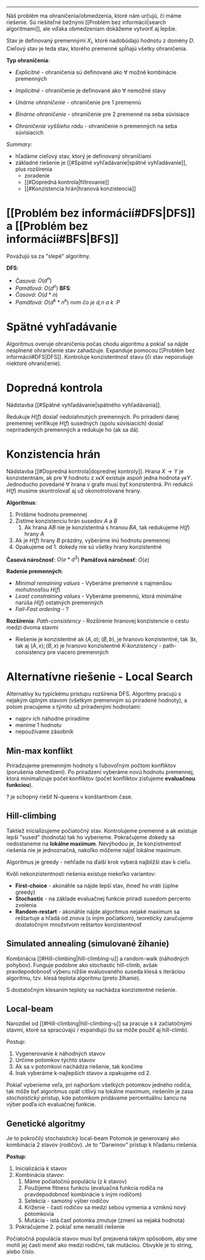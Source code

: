 ************
Náš problém ma ohraničenia/obmedzenia, ktoré nám určujú, či máme riešenie. Sú riešiteľné bežnými [[Problém bez informácií|search algoritmami]], ale vďaka obmedzeniam dokážeme vytvoriť aj lepšie.

Stav je definovaný premennými $X_i$, ktoré nadobúdajú hodnotu z domény $D$. Cieľový stav je teda stav, ktorého premenné spĺňajú všetky ohraničenia.

**Typ ohraničenia**:
- *Explicitné* - ohraničenia sú definované ako $\forall$ možné kombinácie premenných
- *Implicitné* - ohraničenie je definované ako $\forall$ nemožné stavy

- *Unárne ohraničenie* - ohraničenie pre 1 premennú
- *Binárne ohraničenie* - ohraničenie pre 2 premenné na seba súvisiace
- *Ohraničenie vyššieho rádu* - ohraničenie n premenných na seba súvisiacich

*Summary*:
- hľadáme cieľový stav, ktorý je definovaný ohraničiami
- základné riešenie je [[#Spätné vyhľadávanie|spätné vyhľadávanie]], plus rozšírenia
	- zoradenie
	- [[#Dopredná kontrola|filtrovanie]]
	- [[#Konzistencia hrán|hranová konzistencia]]

# [[Problém bez informácií#DFS|DFS]] a [[Problém bez informácií#BFS|BFS]]
Považujú sa za "slepé" algoritmy.

**DFS**:
- *Časová*: $O(d^n)$
- *Pamäťová*: $O(d^n)$
**BFS**:
- *Časová*: $O(d*n)$
- *Pamäťová*: $O(d^k*n^k)$
_nvm čo je d,n a k :P_

# Spätné vyhľadávanie 
Algoritmus overuje ohraničenia počas chodu algoritmu a pokiaľ sa nájde nesplnené ohraničenie stav zahadzuje.
Expanduje pomocou [[Problém bez informácií#DFS|DFS]].
Kontroluje konzistentnosť stavu (či stav neporušuje niektoré ohraničenie).

# Dopredná kontrola
Nádstavba [[#Spätné vyhľadávanie|spätného vyhľadávania]].

Redukuje $H(f)$ dosiaľ nedoiahnutých premenných.
Po priradení danej premennej verifikuje $H(f)$ susedných (spolu súvisiacich) dosiaľ nepriradených premenných a redukuje ho (ak sa dá).

# Konzistencia hrán
Nádstavba [[#Dopredná kontrola|doprednej kontroly]].
Hrana $X \rightarrow Y$ je konzistentnám, ak pre $\forall$ hodnotu z $x \epsilon X$ existuje aspoň jedna hodnota $y\epsilon Y$.
Jednoducho povedané $\forall$ hrana v grafe musí byť konzistentná.
Pri redukcii $H(f)$ musíme skontrolovať aj už okonotrolované hrany.

**Algoritmus**:
1. Pridáme hodnotu premennej
2. Zistíme konzistenciu hrán susedov $A$ a $B$
	1. Ak hrana $AB$ nie je konzistentná s hranou $BA$, tak redukujeme $H(f)$ hrany $A$
3. Ak je $H(f)$ hrany $B$ prázdny, vyberáme inú hodnotu premennej
4. Opakujeme od 1. dokedy nie sú všetky hrany konzistentné

**Časová náročnosť**: $O(e*d^3)$
**Pamäťová náročnosť**: $O(e)$

**Radenie premenných**:
- *Minimal remaining values* - Vyberáme premenné s najmenšou mohutnosťou $H(f)$
- *Least constraining values* - Vyberáme premennú, ktorá minimálne narúša $H(f)$ ostatných premenných
- *Fail-Fast ordering* - ?

**Rozšírenia**:
*Path-consistency* - Rozšírenie hranovej konzistencie o cestu medzi dvoma stavmi
- Riešenie je konzistentné ak $(A,a);(B,b)$, je hranovo konzistentné, tak $\exists x$, tak aj $(A,x);(B,x)$ je hranovo konzistentné
*K-konzistency* - path-consistency pre viacero premenných

# Alternatívne riešenie - Local Search
Alternatívy ku typickému prístupu rozšírenia DFS.
Algoritmy pracujú s nejakým úplným stavom (všetkym premenným sú priradené hodnoty), a potom pracujeme s týmito už priradenými hodnotami:
- najprv ich náhodne priradíme
- meníme 1 hodnotu
- nepoužívame zásobník

## Min-max konflikt
Priradzujeme premenným hodnoty s ľubovoľným počtom konfliktov (porušenia obmedzení). Po priradzení vyberáme novú hodnotu premennej, ktorá minimalizuje počet konfliktov (počet konfliktov zisťujeme **evaluačnou funkciou**).

? je schopný riešiť N-queens v konštantnom čase.
## Hill-climbing
Taktiež inicializujeme počiatočný stav. Kontrolujeme premenné a ak existuje lepší "sused" (hodnota) tak ho vyberieme. Pokračujeme dokedy sa nedostaneme na **lokálne maximum**.
Nevýhodou je, že konzistnentosť riešenia nie je jednoznačná, nakoľko môžeme nájsť lokálne maximum.

Algoritmus je greedy - nehľade na ďalší krok vyberá najbližší stav k cieľu.

Kvôli nekonzistentnosti riešenia existuje niekoľko variantov:
- **First-choice** - akonáhle sa nájde lepší stav, ihneď ho vráti (úplne greedy)
- **Stochastic** - na základe evaluačnej funkcie priradí susedom percento zvolenia
- **Random-restart** - akonáhle nájde algoritmus nejaké maximum sa reštartuje a hľadá od znova (s iným počiatkom), teoreticky zaručujeme dostatočným množstvom reštartov konzistentnosť

## Simulated annealing (simulované žíhanie)
Kombinácia [[#Hill-climbing|hill-climbing-u]] a random-walk (náhodných pohybov).
Funguje podobne ako stochastic hill-climb, avšak pravdepodobnosť výberu nižšie evaluovaného suseda klesá s iteráciou algoritmu, tzv. klesá teplota algoritmu (preto žíhanie).

S dostatočným klesaním teploty sa nachádza konzistentné riešenie.

## Local-beam
Narozdiel od [[#Hill-climbing|hill-climbing-u]] sa pracuje s $k$ začiatočnými stavmi, ktoré sa spracúvajú / expandujú (tu sa môže použiť aj hill-climb).

Postup:
1. Vygenerovanie $k$ náhodných stavov
2. Určíme potomkov týchto stavov
3. Ak sa v potomkovi nachádza riešenie, tak končíme
4. Inak vyberáme k-najlepších stavov a opakujeme od 2.

Pokiaľ vyberieme veľa, pri najhoršom všetkých potomkov jedného rodiča, tak môže byť algoritmus opäť citlivý na lokálne maximum, riešením je zasa *stochaistický* prístup, kde potomkom pridávame percentuálnu šancu na výber podľa ich evaluačnej funkcie.

## Genetické algoritmy
Je to pokročilý stochaistický local-beam
Potomok je generovaný ako kombinácia 2 stavov (rodičov).
Je to "Darwinov" prístup k hľadaniu riešenia.

**Postup**:
1. Inicializácia $k$ stavov
2. Kombinácia stavov:
	1. Máme počiatočnú populáciu (z $k$ stavov)
	2. Použijeme fitness funkciu (evaluačná funkcia rodiča na pravdepodobnosť kombinácie s iným rodičom)
	3. Selekcia - samotný výber rodičov
	4. Kríženie - časti rodičov sa medzi sebou vymenia a vzniknú nový potomkovia
	5. Mutácia - istá časť potomka zmutuje (zmení sa nejaká hodnota)
3. Pokračujeme 2. pokiaľ sme nenašli riešenie

Počiatočná populácia stavov musí byť prejavená takým spôsobom, aby sme mohli jej časti meniť ako medzi rodičmi, tak mutáciou. Obvykle je to string, alebo číslo.
